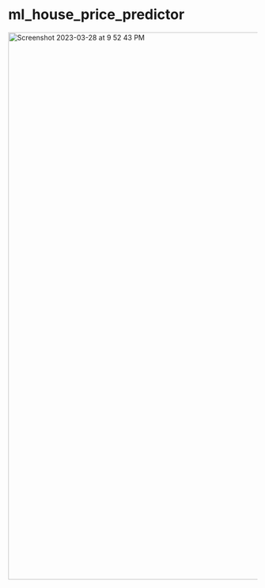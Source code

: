 # ml_house_price_predictor
<img width="1105" alt="Screenshot 2023-03-28 at 9 52 43 PM" src="https://user-images.githubusercontent.com/64217477/228305691-ea5d64cf-1bdf-4c52-88b9-0a05dd796586.png">
